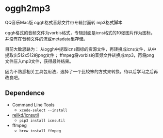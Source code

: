 # oggh2mp3

QQ音乐Mac版 oggh格式音频文件带专辑封面转 mp3格式脚本

oggh格式的音频文件为vorbis格式，专辑封面是icns格式的10张图片作为图标，并没有在音频文件的流或metadata里存储。

目前大致思路为：
从oggh中提取icns图标的资源文件，再转换成icns文件，从中提取出512x512的png文件；
ffmpeg将vorbis的音频文件转换成mp3，再将png文件压入mp3文件，获得最终结果。

因为不熟悉相关工具包用法，选择了一个比较笨的方式来转换，待以后学习之后再改良吧。

## Dependence

- Command Line Tools
  - `xcode-select --install`
- [relikd/icnsutil](https://github.com/relikd/icnsutil)
  - `pip3 install icnsutil`
- ffmpeg
  - `brew install ffmpeg`
